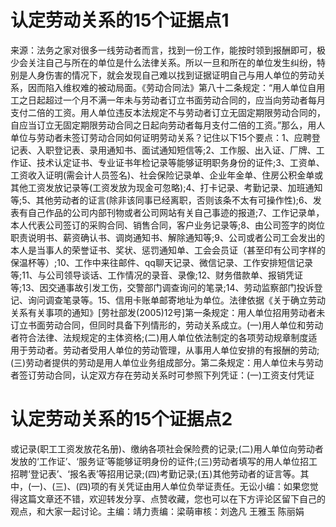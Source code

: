 # 认定劳动关系的15个证据点1

来源：法务之家对很多一线劳动者而言，找到一份工作，能按时领到报酬即可，极少会关注自己与所在的单位是什么法律关系。所以一旦和所在的单位发生纠纷，特别是人身伤害的情况下，就会发现自己难以找到证据证明自己与用人单位的劳动关系，因而陷入维权难的被动局面。《劳动合同法》第八十二条规定：“用人单位自用工之日起超过一个月不满一年未与劳动者订立书面劳动合同的，应当向劳动者每月支付二倍的工资。用人单位违反本法规定不与劳动者订立无固定期限劳动合同的，自应当订立无固定期限劳动合同之日起向劳动者每月支付二倍的工资。”那么，用人单位与劳动者未签订劳动合同如何证明劳动关系？记住以下15个要点：1、应聘登记表、入职登记表、录用通知书、面试通知短信等;2、工作服、出入证、厂牌、工作证、技术认定证书、专业证书年检记录等能够证明职务身份的证件;3、工资单、工资收入证明(需会计人员签名)、社会保险记录单、企业年金单、住房公积金单或其他工资发放记录等(工资发放为现金可忽略);4、打卡记录、考勤记录、加班通知等;5、其他劳动者的证言(除非该同事已经离职，否则该条不太有可操作性);6、发表有自己作品的公司内部刊物或者公司网站有关自己事迹的报道;7、工作记录单，本人代表公司签订的采购合同、销售合同，客户业务记录等;8、由公司签字的岗位职责说明书、薪资确认书、调岗通知书、解除通知等;9、公司或者公司工会发出的本人是当事人的荣誉证书、奖状、惩罚通知单、工会会员证（甚至印有公司字样的保温杯等）;10、工作中来往邮件、qq聊天记录、微信记录、工作安排短信记录等;11、与公司领导谈话、工作情况的录音、录像;12、财务借款单、报销凭证等;13、因交通事故引发工伤，交警部门调查询问的笔录;14、劳动监察部门投诉登记、询问调查笔录等。15、信用卡账单邮寄地址为单位。法律依据《关于确立劳动关系有关事项的通知》[劳社部发(2005)12号]第一条规定：用人单位招用劳动者未订立书面劳动合同，但同时具备下列情形的，劳动关系成立。(一)用人单位和劳动者符合法律、法规规定的主体资格;(二)用人单位依法制定的各项劳动规章制度适用于劳动者。劳动者受用人单位的劳动管理，从事用人单位安排的有报酬的劳动;(三)劳动者提供的劳动是用人单位业务组成部分。第二条规定：用人单位未与劳动者签订劳动合同，认定双方存在劳动关系时可参照下列凭证：(一)工资支付凭证

# 认定劳动关系的15个证据点2

或记录(职工工资发放花名册)、缴纳各项社会保险费的记录;(二)用人单位向劳动者发放的‘工作证’、‘服务证’等能够证明身份的证件;(三)劳动者填写的用人单位招工招聘‘登记表’、‘报名表’等招用记录;(四)考勤记录;(五)其他劳动者的证言等。其中，(一)、(三)、(四)项的有关凭证由用人单位负举证责任。无讼小编：如果您觉得这篇文章还不错，欢迎转发分享、点赞收藏，您也可以在下方评论区留下自己的观点，和大家一起讨论。主编：靖力责编：梁萌审核：刘逸凡 王雅玉 陈丽娟

